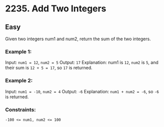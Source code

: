 # 2235. Add Two Integers

## Easy

Given two integers num1 and num2, return the sum of the two integers.

### Example 1:
Input: `num1 = 12`, `num2 = 5`
Output: `17`
Explanation: num1 is `12`, `num2` is `5`, and their sum is `12 + 5 = 17`, so `17` is returned.

### Example 2:
Input: `num1 = -10`, `num2 = 4`
Output: `-6`
Explanation: `num1 + num2 = -6`, so `-6` is returned.

### Constraints:
`-100 <= num1, num2 <= 100`